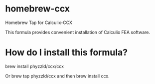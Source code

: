 # homebrew-ccx
Homebrew Tap for Calculix-CCX

This formula provides convenient installation of Calculix FEA software.

# How do I install this formula?

brew install phyzzld/ccx/ccx

Or brew tap phyzzld/ccx and then brew install ccx.
